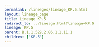 ```yaml
---
permalink: /lineages/lineage_KP.5.html
layout: lineage_page
title: Lineage KP.5
redirect_to: ../lineage.html?lineage=KP.5
lineage: KP.5
parent: B.1.1.529.2.86.1.1.11.1
children: ['KP.5']
---
```

